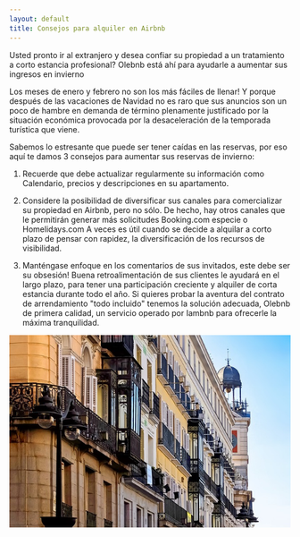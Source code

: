 ```yaml
---
layout: default
title: Consejos para alquiler en Airbnb
---
```

Usted pronto ir al extranjero y desea confiar su propiedad a un tratamiento a corto estancia profesional? Olebnb está ahí para ayudarle a aumentar sus ingresos en invierno

Los meses de enero y febrero no son los más fáciles de llenar! Y porque después de las vacaciones de Navidad no es raro que sus anuncios son un poco de hambre en demanda de término plenamente justificado por la situación económica provocada por la desaceleración de la temporada turística que viene.

Sabemos lo estresante que puede ser tener caídas en las reservas, por eso aquí te damos 3 consejos para aumentar sus reservas de invierno:

1. Recuerde que debe actualizar regularmente su información como Calendario, precios y descripciones en su apartamento.

2. Considere la posibilidad de diversificar sus canales para comercializar su propiedad en Airbnb, pero no sólo. De hecho, hay otros canales que le permitirán generar más solicitudes Booking.com especie o Homelidays.com A veces es útil cuando se decide a alquilar a corto plazo de pensar con rapidez, la diversificación de los recursos de visibilidad.

3. Manténgase enfoque en los comentarios de sus invitados, este debe ser su obsesión! Buena retroalimentación de sus clientes le ayudará en el largo plazo, para tener una participación creciente y alquiler de corta estancia durante todo el año.
Si quieres probar la aventura del contrato de arrendamiento "todo incluido" tenemos la solución adecuada, Olebnb de primera calidad, un servicio operado por Iambnb para ofrecerle la máxima tranquilidad.





![](/img/3.jpg)